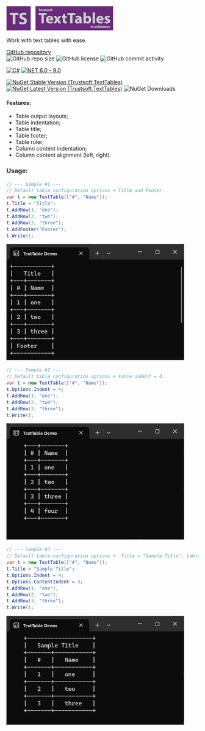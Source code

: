 ![Logo](./docs/README_Banner.png)

Work with text tables with ease.

[GitHub repository](https://github.com/trustsoft/Trustsoft.TextTables "Visit GiHub Repository")\
![GitHub repo size](https://img.shields.io/github/repo-size/trustsoft/Trustsoft.TextTables?style=flat&logo=github&color=steelblue "Repository size")
![GitHub license](https://img.shields.io/github/license/trustsoft/Trustsoft.TextTables?style=flat&color=steelblue "Repository license")
![GitHub commit activity](https://img.shields.io/github/commit-activity/t/trustsoft/Trustsoft.TextTables?style=flat&color=steelblue "Total commits")

[![C#](https://img.shields.io/badge/C%23-gray?style=flat&logo=csharp)](https://dotnet.microsoft.com/en-us/languages/csharp)
[![NET 6.0 - 9.0](https://img.shields.io/badge/NET-6.0_--_9.0-steelblue?style=flat)](https://learn.microsoft.com/en-us/dotnet/fundamentals/)

[![NuGet Stable Version (Trustsoft.TextTables)](https://img.shields.io/nuget/v/Trustsoft.TextTables.svg?label=Stable&color=steelblue)](https://www.nuget.org/packages/Trustsoft.TextTables/latest)
[![NuGet Latest Version (Trustsoft.TextTables)](https://img.shields.io/nuget/vpre/Trustsoft.TextTables.svg?label=Latest&color=peru)](https://www.nuget.org/packages/Trustsoft.TextTables/absoluteLatest )
![NuGet Downloads](https://img.shields.io/nuget/dt/Trustsoft.TextTables?color=steelblue)


#### Features:
- Table output layouts;
- Table indentation;
- Table title;
- Table footer;
- Table ruler;
- Column content indentation;
- Column content alignment (left, right).

### Usage:
```csharp
// --- Sample #1 ---
// Default table configuration options + Title and Footer.
var t = new TextTable(["#", "Name"]);
t.Title = "Title";
t.AddRow(1, "one");
t.AddRow(2, "two");
t.AddRow(3, "three");
t.AddFooter("Footer");
t.Write();
```
![sample #1 output](docs/sample1.png)
```csharp
// --- Sample #2 ---
// Default table configuration options + table indent = 4.
var t = new TextTable(["#", "Name"]);
t.Options.Indent = 4;
t.AddRow(1, "one");
t.AddRow(2, "two");
t.AddRow(3, "three");
t.Write();
```
![sample #2 output](docs/sample2.png)
```csharp
// --- Sample #3 ---
// Default table configuration options +  Title = "Sample Title", table indent = 4, ContentIndent = 3.
var t = new TextTable(["#", "Name"]);
t.Title = "Sample Title";
t.Options.Indent = 4;
t.Options.ContentIndent = 3;
t.AddRow(1, "one");
t.AddRow(2, "two");
t.AddRow(3, "three");
t.Write();
```
![sample #3 output](docs/sample3.png)